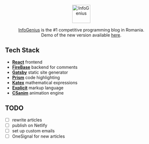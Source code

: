 <p align="center">
  <img
    src="https://infogenius.ro/wp-content/uploads/2020/06/infogenius-logo-black.svg"
    alt="InfoGenius"
    height="60"
  />
</p>

<p align="center">
  <a href="https://infogenius.ro">InfoGenius</a> is the #1 competitive programming blog in Romania.
  <br />
  Demo of the new version available <a href="https://nervous-kalam-d2cf8e.netlify.app/">here</a>.
</p>

## Tech Stack

- [**React**](https://reactjs.org/) frontend
- [**FireBase**](https://firebase.google.com/) backend for comments
- [**Gatsby**](https://www.gatsbyjs.com/) static site generator
- [**Prism**](https://prismjs.com/) code highlighting
- [**Katex**](https://katex.org/) mathematical expressions
- [**Explicit**](https://github.com/Gareth618/explicit-highlighter/) markup language
- [**CSanim**](https://github.com/Gareth618/csanim/) animation engine

## TODO

- [ ] rewrite articles
- [ ] publish on Netlify
- [ ] set up custom emails
- [ ] OneSignal for new articles
